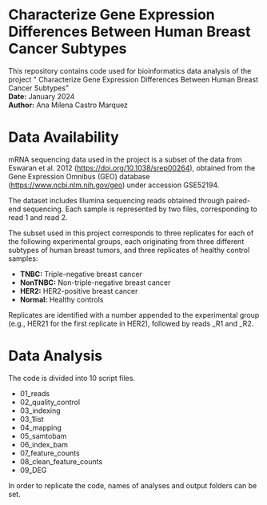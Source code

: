 # Characterize Gene Expression Differences Between Human Breast Cancer Subtypes

This repository contains code used for bioinformatics data analysis of the project " Characterize Gene Expression Differences Between Human Breast Cancer Subtypes"   
**Date:**  January 2024    
**Author:**  Ana Milena Castro Marquez  

# Data Availability

mRNA sequencing data used in the project is a subset of the data from Eswaran et al. 2012 (https://doi.org/10.1038/srep00264), obtained from the Gene Expression Omnibus (GEO) database (https://www.ncbi.nlm.nih.gov/geo) under accession GSE52194.

The dataset includes Illumina sequencing reads obtained through paired-end sequencing. Each sample is represented by two files, corresponding to read 1 and read 2.

The subset used in this project corresponds to three replicates for each of the following experimental groups, each originating from three different subtypes of human breast tumors, and three replicates of healthy control samples:
- **TNBC:** Triple-negative breast cancer
- **NonTNBC:** Non-triple-negative breast cancer
- **HER2:** HER2-positive breast cancer
- **Normal:** Healthy controls  

Replicates are identified with a number appended to the experimental group (e.g., HER21 for the first replicate in HER2), followed by reads _R1 and _R2.

# Data Analysis

The code is divided into 10 script files.

- 01_reads 
- 02_quality_control
- 03_indexing
- 03_1list
- 04_mapping
- 05_samtobam
- 06_index_bam
- 07_feature_counts
- 08_clean_feature_counts
- 09_DEG

In order to replicate the code, names of analyses and output folders can be set.
